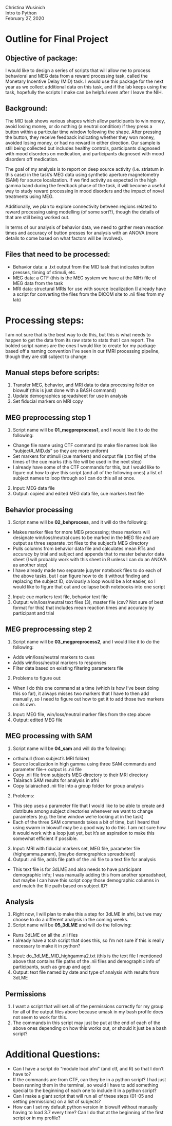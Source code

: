 Christina Wusinich  
Intro to Python  
February 27, 2020

# Outline for Final Project

## **Objective of package:**
I would like to design a series of scripts that will allow me to process behavioral and MEG data from a reward processing task, called the Monetary Incentive Delay (MID) task. I would use this package for the next year as we collect additional data on this task, and if the lab keeps using the task, hopefully the scripts I make can be helpful even after I leave the NIH.

## **Background:** 
The MID task shows various shapes which allow participants to win money, avoid losing money, or do nothing (a neutral condition) if they press a button within a particular time window following the shape. After pressing the button, they receive feedback indicating whether they won money, avoided losing money, or had no reward in either direction. Our sample is still being collected but includes healthy controls, participants diagnosed with mood disorders on medication, and participants diagnosed with mood disorders off medication.

The goal of my analysis is to report on deep source activity (i.e. striatum in this case) in the task’s MEG data using synthetic aperture magnetometry (SAM) for source localization. If we find activity as expected in the high gamma band during the feedback phase of the task, it will become a useful way to study reward processing in mood disorders and the impact of novel treatments using MEG.

Additionally, we plan to explore connectivity between regions related to reward processing using modelling (of some sort?), though the details of that are still being worked out.

In terms of our analysis of behavior data, we need to gather mean reaction times and accuracy of button presses for analysis with an ANOVA (more details to come based on what factors will be involved).

## **Files that need to be processed:**
-	Behavior data: a .txt output from the MID task that indicates button presses, timing of stimuli, etc.
-	MEG data: a CTF (this is the MEG system we have at the NIH) file of MEG data from the task
-	MRI data: structural MRIs for use with source localization (I already have a script for converting the files from the DICOM site to .nii files from my lab)

# **Processing steps:**
I am not sure that is the best way to do this, but this is what needs to happen to get the data from its raw state to stats that I can report. The bolded script names are the ones I would like to create for my package based off a naming convention I’ve seen in our fMRI processing pipeline, though they are still subject to change:

## Manual steps before scripts:
1.	Transfer MEG, behavior, and MRI data to data processing folder on biowulf (this is just done with a BASH command)
2.	Update demographics spreadsheet for use in analysis
3.	Set fiducial markers on MRI copy

##	MEG preprocessing step 1
1.	Script name will be **01_megpreprocess1**, and I would like it to do the following:
-	 Change file name using CTF command (to make file names look like “subject#_MID.ds” so they are more uniform)
-	Set markers for stimuli (cue markers) and output file (.txt file) of the times of the cue marks (this file will be used in the next step)
-	I already have some of the CTF commands for this, but I would like to figure out how to give this script (and all of the following ones) a list of subject names to loop through so I can do this all at once.
2.	Input: MEG data file
3.	Output: copied and edited MEG data file, cue markers text file

##	Behavior processing
1.	Script name will be **02_behprocess**, and it will do the following:
-	Makes marker files for more MEG processing; these markers will designate win/loss/neutral cues to be marked in the MEG file and are output as three separate .txt files to the subject’s MEG directory
-	Pulls columns from behavior data file and calculates mean RTs and accuracy by trial and subject and appends that to master behavior data sheet (I will probably work with this sheet in R unless I can do an ANOVA as another step)
-	I have already made two separate jupyter notebook files to do each of the above tasks, but I can figure how to do it without finding and replacing the subject ID; obviously a loop would be a lot easier, so I would like to figure that out and collapse both notebooks into one script
2.	Input: cue markers text file, behavior text file
3.	Output: win/loss/neutral text files (3), master file (csv? Not sure of best format for this) that includes mean reaction times and accuracy by participant and trial

##	MEG preprocessing step 2
1.	Script name will be **03_megpreprocess2**, and I would like it to do the following:
-	Adds win/loss/neutral markers to cues
-	Adds win/loss/neutral markers to responses
-	Filter data based on existing filtering parameters file
2.	Problems to figure out:
-	When I do this one command at a time (which is how I’ve been doing this so far), it always misses two markers that I have to then add manually, so I need to figure out how to get it to add those two markers on its own.
3.	Input: MEG file, win/loss/neutral marker files from the step above
4.	Output: edited MEG file

##	MEG processing with SAM
1.	Script name will be **04_sam** and will do the following:
-	orthohull (from subject’s MRI folder)
-	Source localization in high gamma using three SAM commands and parameter file→ output is .nii file
-	Copy .nii file from subject’s MEG directory to their MRI directory
-	Talairach SAM results for analysis in afni
-	Copy talairached .nii file into a group folder for group analysis
2.	Problems:
-	This step uses a parameter file that I would like to be able to create and distribute among subject directories whenever we want to change parameters (e.g. the time window we’re looking at in the task)
-	Each of the three SAM commands takes a bit of time, but I heard that using swarm in biowulf may be a good way to do this. I am not sure how it would work with a loop just yet, but it’s an aspiration to make this somewhat efficient if possible.
3.	Input: MRI with fiducial markers set, MEG file, parameter file (highgamma.param), [maybe demographics spreadsheet]
4.	Output: .nii file, adds file path of the .nii file to a text file for analysis
-	This text file is for 3dLME and also needs to have participant demographic info; I was manually adding this from another spreadsheet, but maybe I can have this script copy those demographic columns in and match the file path based on subject ID?

##	Analysis
1.	Right now, I will plan to make this a step for 3dLME in afni, but we may choose to do a different analysis in the coming weeks.
2.	Script name will be **05_3dLME** and will do the following:
-	Runs 3dLME on all the .nii files
-	I already have a tcsh script that does this, so I’m not sure if this is really necessary to make it in python?
3.	Input: do_3dLME_MID_highgamma2.txt (this is the text file I mentioned above that contains file paths of the .nii files and demographic info of participants, such as group and age)
4.	Output: text file named by date and type of analysis with results from 3dLME

##	Permissions
1.	I want a script that will set all of the permissions correctly for my group for all of the output files above because umask in my bash profile does not seem to work for this.
2.	The commands in this script may just be put at the end of each of the above ones depending on how this works out, or should it just be a bash script?

# **Additional Questions:**
-	Can I have a script do “module load afni” (and ctf, and R) so that I don’t have to?
-	If the commands are from CTF, can they be in a python script? I had just been running them in the terminal, so would I have to add something special to the beginning of each one to include it in a python script?
-	Can I make a giant script that will run all of these steps (01-05 and setting permissions) on a list of subjects?
-	How can I set my default python version in biowulf without manually having to load 3.7 every time? Can I do that at the beginning of the first script or in my profile?
